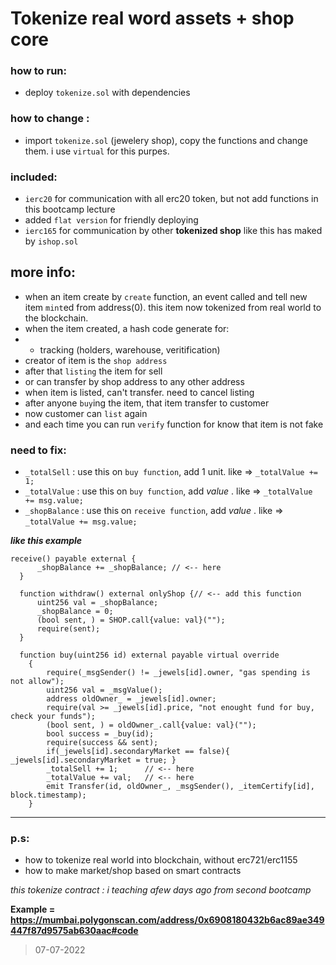 # Tokenize real word assets + shop core

### how to run:
- deploy `tokenize.sol` with dependencies

### how to change :
- import `tokenize.sol` (jewelery shop), copy the functions and change them. i use `virtual` for this purpes.

### included:
- `ierc20` for communication with all erc20 token, but not add functions in this bootcamp lecture
- added `flat version` for friendly deploying
- `ierc165` for communication by other **tokenized shop** like this has maked by `ishop.sol`


## more info:
- when an item create by `create` function, an event called and tell new item `mint`ed from address(0). this item now tokenized from real world to the blockchain.
- when the item created, a hash code generate for:
- - tracking (holders, warehouse, veritification)
- creator of item is the `shop address`
- after that `listing` the item for sell
- or can transfer by shop address to any other address
- when item is listed, can't transfer. need to cancel listing
- after anyone `buy`ing the item, that item transfer to customer
- now customer can `list` again
- and each time you can run `verify` function for know that item is not fake

### need to fix:
- `_totalSell` : use this on `buy function`, add 1 unit. like => `_totalValue += 1;`
- `_totalValue` : use this on `buy function`, add *value* . like => `_totalValue += msg.value;` 
- `_shopBalance` : use this on `receive function`, add *value* . like => `_totalValue += msg.value;`

***like this example***
```solidity
receive() payable external {
      _shopBalance += _shopBalance; // <-- here
  }

  function withdraw() external onlyShop {// <-- add this function
      uint256 val = _shopBalance;
      _shopBalance = 0;
      (bool sent, ) = SHOP.call{value: val}("");
      require(sent);
  }
  
  function buy(uint256 id) external payable virtual override 
    {
        require(_msgSender() != _jewels[id].owner, "gas spending is not allow");
        uint256 val = _msgValue();
        address oldOwner_ = _jewels[id].owner;
        require(val >= _jewels[id].price, "not enought fund for buy, check your funds");
        (bool sent, ) = oldOwner_.call{value: val}("");
        bool success = _buy(id);
        require(success && sent);
        if(_jewels[id].secondaryMarket == false){ _jewels[id].secondaryMarket = true; }
        _totalSell += 1;      // <-- here
        _totalValue += val;   // <-- here
        emit Transfer(id, oldOwner_, _msgSender(), _itemCertify[id], block.timestamp);
    }

```

---

### p.s:
- how to tokenize real world into blockchain, without erc721/erc1155
- how to make market/shop based on smart contracts

*this tokenize contract : i teaching afew days ago from second bootcamp*

**Example = https://mumbai.polygonscan.com/address/0x6908180432b6ac89ae349447f87d9575ab630aac#code**

> 07-07-2022
